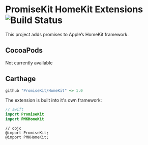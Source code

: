 # PromiseKit HomeKit Extensions ![Build Status]

This project adds promises to Apple’s HomeKit framework.

## CocoaPods

Not currently available

## Carthage

```ruby
github "PromiseKit/HomeKit" ~> 1.0
```

The extension is built into it's own framework:

```swift
// swift
import PromiseKit
import PMKHomeKit
```

```objc
// objc
@import PromiseKit;
@import PMKHomeKit;
```


[Build Status]: https://travis-ci.org/chrischares/PromiseKit-HomeKit.svg?branch=master
